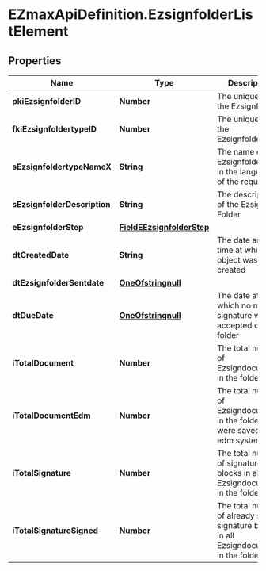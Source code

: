 # EZmaxApiDefinition.EzsignfolderListElement

## Properties

Name | Type | Description | Notes
------------ | ------------- | ------------- | -------------
**pkiEzsignfolderID** | **Number** | The unique ID of the Ezsignfolder | 
**fkiEzsignfoldertypeID** | **Number** | The unique ID of the Ezsignfoldertype. | 
**sEzsignfoldertypeNameX** | **String** | The name of the Ezsignfoldertype in the language of the requester | 
**sEzsignfolderDescription** | **String** | The description of the Ezsign Folder | 
**eEzsignfolderStep** | [**FieldEEzsignfolderStep**](FieldEEzsignfolderStep.md) |  | 
**dtCreatedDate** | **String** | The date and time at which the object was created | 
**dtEzsignfolderSentdate** | [**OneOfstringnull**](OneOfstringnull.md) |  | 
**dtDueDate** | [**OneOfstringnull**](OneOfstringnull.md) | The date at which no more signature will be accepted on the folder | 
**iTotalDocument** | **Number** | The total number of Ezsigndocument in the folder | 
**iTotalDocumentEdm** | **Number** | The total number of Ezsigndocument in the folder that were saved in the edm system | 
**iTotalSignature** | **Number** | The total number of signature blocks in all Ezsigndocuments in the folder | 
**iTotalSignatureSigned** | **Number** | The total number of already signed signature blocks in all Ezsigndocuments in the folder | 


